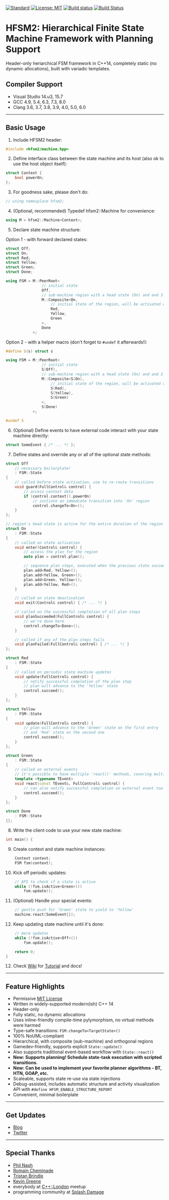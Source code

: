 [![Standard](https://img.shields.io/badge/c%2B%2B-14/17/20-blue.svg)](https://en.wikipedia.org/wiki/C%2B%2B#Standardization)
[![License: MIT](https://img.shields.io/badge/License-MIT-blue.svg)](https://opensource.org/licenses/MIT)
[![Build status](https://ci.appveyor.com/api/projects/status/egs56khk70ud35un?svg=true)](https://ci.appveyor.com/project/andrew-gresyk/hfsm2)
[![Build Status](https://travis-ci.org/andrew-gresyk/HFSM2.svg?branch=master)](https://travis-ci.org/andrew-gresyk/HFSM2)

# HFSM2: Hierarchical Finite State Machine Framework with **Planning Support**

Header-only heriarchical FSM framework in C++14, completely static (no dynamic allocations), built with variadic templates.

## Compiler Support

- Visual Studio 14.u3, 15.7
- GCC 4.9, 5.4, 6.3, 7.3, 8.0
- Clang 3.6, 3.7, 3.8, 3.9, 4.0, 5.0, 6.0

---

## Basic Usage

1. Include HFSM2 header:

```cpp
#include <hfsm2/machine.hpp>
```

2. Define interface class between the state machine and its host
(also ok to use the host object itself):

```cpp
struct Context {
    bool powerOn;
};
```

3. For goodness sake, please don't do:

```cpp
// using namesplace hfsm2;
```

4. (Optional, recommended) Typedef hfsm2::Machine for convenience:

```cpp
using M = hfsm2::Machine<Context>;
```

5. Declare state machine structure:

Option 1 - with forward declared states:

```cpp
struct Off;
struct On;
struct Red;
struct Yellow;
struct Green;
struct Done;

using FSM = M::PeerRoot<
                // initial state
                Off,
                // sub-machine region with a head state (On) and and 3 sub-states
                M::Composite<On,
                    // initial state of the region, will be activated with the it
                    Red,
                    Yellow,
                    Green
                >,
                Done
            >;
```

Option 2 - with a helper macro (don't forget to `#undef` it afterwards!):

```cpp
#define S(s) struct s

using FSM = M::PeerRoot<
                // initial state
                S(Off),
                // sub-machine region with a head state (On) and and 3 sub-states
                M::Composite<S(On),
                    // initial state of the region, will be activated with the it
                    S(Red),
                    S(Yellow),
                    S(Green)
                >,
                S(Done)
            >;

#undef S
```

6. (Optional) Define events to have external code interact with your state machine directly:

```cpp
struct SomeEvent { /* ... */ };
```

7. Define states and override any or all of the optional state methods:

```cpp
struct Off
    // necessary boilerplate!
    : FSM::State
{
    // called before state activation, use to re-route transitions
    void guard(FullControl& control) {
        // access context data
        if (control.context().powerOn)
            // initiate an immediate transition into 'On' region
            control.changeTo<On>();
    }
};

// region's head state is active for the entire duration of the region being active
struct On
    : FSM::State
{
    // called on state activation
    void enter(Control& control) {
        // access the plan for the region
        auto plan = control.plan();

        // sequence plan steps, executed when the previous state succeeds
        plan.add<Red, Yellow>();
        plan.add<Yellow, Green>();
        plan.add<Green, Yellow>();
        plan.add<Yellow, Red>();
    }

    // called on state deactivation
    void exit(Control& control) { /* ... */ }

    // called on the successful completion of all plan steps
    void planSucceeded(FullControl& control) {
        // we're done here
        control.changeTo<Done>();
    }

    // called if any of the plan steps fails
    void planFailed(FullControl& control) { /* ... */ }
};

struct Red
    : FSM::State
{
    // called on periodic state machine updates
    void update(FullControl& control) {
        // notify successful completion of the plan step
        // plan will advance to the 'Yellow' state
        control.succeed();
    }
};

struct Yellow
    : FSM::State
{
    void update(FullControl& control) {
        // plan will advance to the 'Green' state on the first entry
        // and 'Red' state on the second one
        control.succeed();
    }
};

struct Green
    : FSM::State
{
    // called on external events
    // it's possible to have multiple 'react()' methods, covering multiple events
    template <typename TEvent>
    void react(const TEvent&, FullControl& control) {
        // can also notify successful completion on external event too
        control.succeed();
    }
};

struct Done
    : FSM::State
{};
```

8. Write the client code to use your new state machine:

```cpp
int main() {
```

9. Create context and state machine instances:

```cpp
    Context context;
    FSM fsm(context);
```

10. Kick off periodic updates:

```cpp
    // API to check if a state is active
    while (!fsm.isActive<Green>())
        fsm.update();
```

11. (Optional) Handle your special events:

```cpp
    // gentle push for 'Green' state to yield to 'Yellow'
    machine.react(SomeEvent{});
```

12. Keep updating state machine until it's done:

```cpp
    // more updates
    while (!fsm.isActive<Off>())
        fsm.update();

    return 0;
}
```

12. Check [Wiki](../../wiki) for [Tutorial](../../wiki/Tutorial) and docs!

---

## Feature Highlights

- Permissive [MIT License](LICENSE.md)
- Written in widely-supported modern(ish) C++ 14
- Header-only
- Fully static, no dynamic allocations
- Uses inline-friendly compile-time pylymorphism, no virtual methods were harmed
- Type-safe transitions: `FSM.changeTo<TargetState>()`
- 100% NoUML-compliant
- Hierarchical, with composite (sub-machine) and orthogonal regions
- Gamedev-friendly, supports explicit `State::update()`
- Also supports traditional event-based workflow with `State::react()`
- **New: Supports planning! Schedule state-task execution with scripted transitions.**
- **New: Can be used to implement your favorite planner algorithms - BT, HTN, GOAP, etc.**
- Scaleable, supports state re-use via state injections
- Debug-assisted, includes automatic structure and activity visualization API with `#define HFSM_ENABLE_STRUCTURE_REPORT`
- Convenient, minimal boilerplate

---

## Get Updates

- [Blog](https://andrew-gresyk.github.io/)
- [Twitter](https://www.twitter.com/andrew_gresyk)

---

## Special Thanks

- [Phil Nash](https://github.com/philsquared)
- [Romain Cheminade](https://github.com/romaincheminade)
- [Tristan Brindle](https://github.com/tcbrindle)
- [Kevin Greene](https://github.com/kgreenek)
- everybody at [C++::London](https://www.meetup.com/CppLondon/) meetup
- programming community at [Splash Damage](http://www.splashdamage.com/)